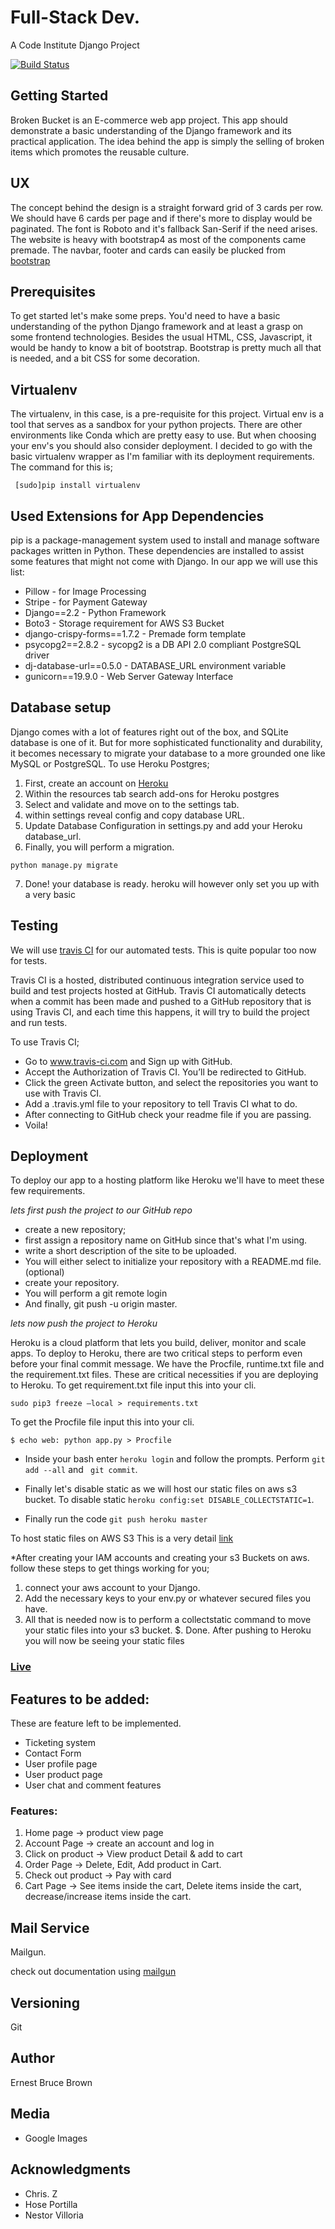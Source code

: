 # Full-Stack Dev.

A Code Institute Django Project

[![Build Status](https://travis-ci.org/nexto123/ecommerce-assignments.svg?branch=master)](https://travis-ci.org/nexto123/ecommerce-assignments)


## Getting Started

Broken Bucket is an E-commerce web app project. This app should demonstrate a basic understanding of the Django framework and its practical application. The idea behind the app is simply the selling of broken items which promotes the reusable culture. 

## UX

The concept behind the design is a straight forward grid of 3 cards per row. We should have 6 cards per page and if there's more to display would be paginated. The font is Roboto and it's fallback San-Serif if the need arises. The website is heavy with bootstrap4 as most of the components came premade. The navbar, footer and cards can easily be plucked from [bootstrap](www.getbootstrap.com)

 
 
## Prerequisites

To get started let's make some preps. You'd need to have a basic understanding of the python Django framework and at least a grasp on some frontend technologies. Besides the usual HTML, CSS, Javascript, it would be handy to know a bit of bootstrap. Bootstrap is pretty much all that is needed, and a bit CSS for some decoration. 
 
## Virtualenv

The virtualenv, in this case, is a pre-requisite for this project. Virtual env is a tool that serves as a sandbox for your python projects. There are other environments like Conda which are pretty easy to use. But when choosing your env's you should also consider deployment. I decided to go with the basic virtualenv wrapper as I'm familiar with its deployment requirements. The command for this is;
``` 
 [sudo]pip install virtualenv 
```

## Used Extensions for App Dependencies

pip is a package-management system used to install and manage software packages written in Python. These dependencies are installed to assist some features that might not come with Django. In our app we will use this list:

* Pillow - for Image Processing
* Stripe - for Payment Gateway
* Django==2.2 - Python Framework
* Boto3 - Storage requirement for AWS S3 Bucket
* django-crispy-forms==1.7.2 - Premade form template
* psycopg2==2.8.2 - sycopg2 is a DB API 2.0 compliant PostgreSQL driver
* dj-database-url==0.5.0 - DATABASE_URL environment variable
* gunicorn==19.9.0 - Web Server Gateway Interface 



## Database setup

Django comes with a lot of features right out of the box, and SQLite database is one of it. But for more sophisticated functionality and durability, it becomes necessary to migrate your database to a more grounded one like MySQL or PostgreSQL.
To use Heroku Postgres;

1. First, create an account on [Heroku](www.heroku.com)
2. Within the resources tab search add-ons for Heroku postgres
3. Select and validate and move on to the settings tab.
4. within settings reveal config and copy database URL.
5. Update Database Configuration in settings.py and add your Heroku database_url.
6. Finally, you will perform a migration.

```
python manage.py migrate 

```
7. Done! your database is ready. heroku will however only set you up with a very basic 

## Testing

We will use [travis CI](https://travis-ci.org) for our automated tests. This is quite popular too now for tests.

Travis CI is a hosted, distributed continuous integration service used to build and test projects hosted at GitHub. Travis CI automatically detects when a commit has been made and pushed to a GitHub repository that is using Travis CI, and each time this happens, it will try to build the project and run tests.

To use Travis CI;

* Go to www.travis-ci.com and Sign up with GitHub.
* Accept the Authorization of Travis CI. You’ll be redirected to GitHub.
* Click the green Activate button, and select the repositories you want to use with Travis CI.
* Add a .travis.yml file to your repository to tell Travis CI what to do. 
* After connecting to GitHub check your readme file if you are passing.
* Voila!


## Deployment

To deploy our app to a hosting platform like Heroku we'll have to meet these few requirements.

*lets first push the project to our GitHub repo*

* create a new repository;
* first assign a repository name on GitHub since that's what I'm using.
* write a short description of the site to be uploaded.
* You will either select to initialize your repository with a README.md file. (optional)
* create your repository.
* You will perform a git remote login
* And finally, git push -u origin master.


*lets now push the project to Heroku*

Heroku is a cloud platform that lets you build, deliver, monitor and scale apps.
To deploy to Heroku, there are two critical steps to perform even before your final commit message.
We have the Procfile, runtime.txt file and the requirement.txt files. 
These are critical necessities if you are deploying to Heroku.
To get requirement.txt file input this into your cli.
```
sudo pip3 freeze —local > requirements.txt
```
To get the Procfile file input this into your cli.
```
$ echo web: python app.py > Procfile
```
* Inside your bash enter ``heroku login`` and follow the prompts. Perform ``git add --all`` and `` git commit``.

* Finally let's disable static as we will host our static files on aws s3 bucket. To disable static ``heroku config:set DISABLE_COLLECTSTATIC=1``.

* Finally run the code ``git push heroku master``

To host static files on AWS S3
This is a very detail [link](https://www.codingforentrepreneurs.com/blog/s3-static-media-files-for-django/)

*After creating your IAM accounts and creating your s3 Buckets on aws. 
follow these steps to get things working for you;

1. connect your aws account to your Django.
2. Add the necessary keys to your env.py or whatever secured files you have.
3. All that is needed now is to perform a collectstatic command to move your static files into your s3 bucket.
$. Done. After pushing to Heroku you will now be seeing your static files


### [Live](https://broken-bucket.herokuapp.com/)

## Features to be added:

These are feature left to be implemented.

* Ticketing system
* Contact Form
* User profile page
* User product page
* User chat and comment features


### Features:

1. Home page -> product view page
2. Account Page -> create an account and log in
3. Click on product -> View product Detail & add to cart
3. Order Page -> Delete, Edit, Add product in Cart.
4. Check out product -> Pay with card
5. Cart Page -> See items inside the cart, Delete items inside the cart, decrease/increase items inside the cart.

## Mail Service

Mailgun.

check out documentation using [mailgun](https://documentation.mailgun.com/en/latest/)


## Versioning

 Git


## Author

Ernest Bruce Brown


## Media

* Google Images


## Acknowledgments

* Chris. Z
* Hose Portilla
* Nestor Villoria
